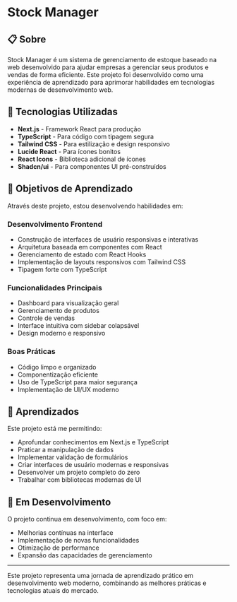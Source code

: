 # Stock Manager

## 📋 Sobre
Stock Manager é um sistema de gerenciamento de estoque baseado na web desenvolvido para ajudar empresas a gerenciar seus produtos e vendas de forma eficiente. Este projeto foi desenvolvido como uma experiência de aprendizado para aprimorar habilidades em tecnologias modernas de desenvolvimento web.

## 🚀 Tecnologias Utilizadas
- **Next.js** - Framework React para produção
- **TypeScript** - Para código com tipagem segura
- **Tailwind CSS** - Para estilização e design responsivo
- **Lucide React** - Para ícones bonitos
- **React Icons** - Biblioteca adicional de ícones
- **Shadcn/ui** - Para componentes UI pré-construídos

## 🎯 Objetivos de Aprendizado
Através deste projeto, estou desenvolvendo habilidades em:

### Desenvolvimento Frontend
- Construção de interfaces de usuário responsivas e interativas
- Arquitetura baseada em componentes com React
- Gerenciamento de estado com React Hooks
- Implementação de layouts responsivos com Tailwind CSS
- Tipagem forte com TypeScript

### Funcionalidades Principais
- Dashboard para visualização geral
- Gerenciamento de produtos
- Controle de vendas
- Interface intuitiva com sidebar colapsável
- Design moderno e responsivo

### Boas Práticas
- Código limpo e organizado
- Componentização eficiente
- Uso de TypeScript para maior segurança
- Implementação de UI/UX moderno

## 🌟 Aprendizados
Este projeto está me permitindo:
- Aprofundar conhecimentos em Next.js e TypeScript
- Praticar a manipulação de dados
- Implementar validação de formulários
- Criar interfaces de usuário modernas e responsivas
- Desenvolver um projeto completo do zero
- Trabalhar com bibliotecas modernas de UI

## 🔧 Em Desenvolvimento
O projeto continua em desenvolvimento, com foco em:
- Melhorias contínuas na interface
- Implementação de novas funcionalidades
- Otimização de performance
- Expansão das capacidades de gerenciamento

---

Este projeto representa uma jornada de aprendizado prático em desenvolvimento web moderno, combinando as melhores práticas e tecnologias atuais do mercado.